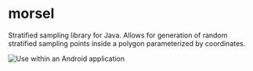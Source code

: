 morsel
======

Stratified sampling library for Java. Allows for generation of random stratified sampling points inside a polygon parameterized by coordinates. 

![Use within an Android application](http://i.imgur.com/ls1rRtb.png)
